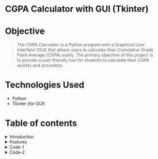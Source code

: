 # CGPA Calculator with GUI (Tkinter)

# Objective
> The CGPA Calculator is a Python program with a Graphical User Interface (GUI) that allows users to calculate their Cumulative Grade Point Average (CGPA) easily. The primary objective of this project is to provide a user-friendly tool for students to calculate their CGPA quickly and accurately.

# Technologies Used
- Python
- Tkinter (for GUI)

# Table of contents

<details>
<summary>Introduction</summary>
<br>

This GitHub repository hosts a user-friendly Cumulative Grade Point Average (CGPA) calculator implemented in Python, featuring an intuitive Graphical User Interface (GUI). With the provided Python code files, you can effortlessly compute your CGPA by inputting your marks.

</details>

<details>
<summary>Features</summary>
<br>

- Easy-to-use Python script for calculating CGPA.
- Supports input of marks for multiple subjects.
- Accurate calculation of CGPA based on provided marks.
- User-friendly interface with on-screen instructions.

</details>

<details>
<summary>Code-1</summary>
<br>
  
cgpa_cal.py: This Python script is designed for individual use. It allows a single user to input their marks, calculates their CGPA, and provides the result for that individual student.

Run the script:
```
python cgpa_cal.py
```

</details>

<details>
<summary>Code-2</summary>
<br>
  
cgpa_cal_mutiple_student.py :This Python script is intended for use with a group of students, specifically up to five students. It likely allows multiple users to input their marks, calculates the CGPA for each student, and may even generate a bar graph to visually represent the CGPAs of these students for comparison.

</details>
